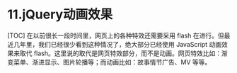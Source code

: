 # 11.jQuery动画效果
[TOC]
在以前很长一段时间里，网页上的各种特效还需要采用 flash 在进行。但最近几年里，我们已经很少看到这种情况了，绝大部分已经使用 JavaScript 动画效果来取代 flash。这里说的取代是网页特效部分，而不是动画。网页特效比如：渐变菜单、渐进显示、图片轮播等；而动画比如：故事情节广告、MV 等等。
## 